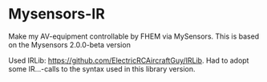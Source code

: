 # Mysensors-IR

Make my AV-equipment controllable by FHEM via MySensors.
This is based on the Mysensors 2.0.0-beta version

Used IRLib: https://github.com/ElectricRCAircraftGuy/IRLib. Had to adopt some IR...-calls to the syntax used in this library version.